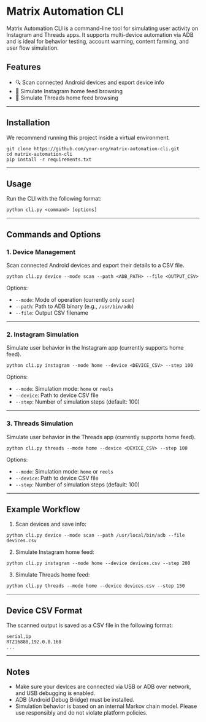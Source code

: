 # Matrix Automation CLI

Matrix Automation CLI is a command-line tool for simulating user activity on Instagram and Threads apps. It supports multi-device automation via ADB and is ideal for behavior testing, account warming, content farming, and user flow simulation.

## Features

* 🔍 Scan connected Android devices and export device info
* 🤖 Simulate Instagram home feed browsing
* 🧵 Simulate Threads home feed browsing

---

## Installation

We recommend running this project inside a virtual environment.

```
git clone https://github.com/your-org/matrix-automation-cli.git
cd matrix-automation-cli
pip install -r requirements.txt
```

---

## Usage

Run the CLI with the following format:

```
python cli.py <command> [options]
```

---

## Commands and Options

### 1. Device Management

Scan connected Android devices and export their details to a CSV file.

```
python cli.py device --mode scan --path <ADB_PATH> --file <OUTPUT_CSV>
```

Options:

* `--mode`: Mode of operation (currently only `scan`)
* `--path`: Path to ADB binary (e.g., `/usr/bin/adb`)
* `--file`: Output CSV filename

---

### 2. Instagram Simulation

Simulate user behavior in the Instagram app (currently supports home feed).

```
python cli.py instagram --mode home --device <DEVICE_CSV> --step 100
```

Options:

* `--mode`: Simulation mode: `home` or `reels`
* `--device`: Path to device CSV file
* `--step`: Number of simulation steps (default: 100)

---

### 3. Threads Simulation

Simulate user behavior in the Threads app (currently supports home feed).

```
python cli.py threads --mode home --device <DEVICE_CSV> --step 100
```

Options:

* `--mode`: Simulation mode: `home` or `reels`
* `--device`: Path to device CSV file
* `--step`: Number of simulation steps (default: 100)

---

## Example Workflow

1. Scan devices and save info:

```
python cli.py device --mode scan --path /usr/local/bin/adb --file devices.csv
```

2. Simulate Instagram home feed:

```
python cli.py instagram --mode home --device devices.csv --step 200
```

3. Simulate Threads home feed:

```
python cli.py threads --mode home --device devices.csv --step 150
```

---

## Device CSV Format

The scanned output is saved as a CSV file in the following format:

```
serial,ip
RTZ16888,192.0.0.168
...
```

---

## Notes

* Make sure your devices are connected via USB or ADB over network, and USB debugging is enabled.
* ADB (Android Debug Bridge) must be installed.
* Simulation behavior is based on an internal Markov chain model. Please use responsibly and do not violate platform policies.